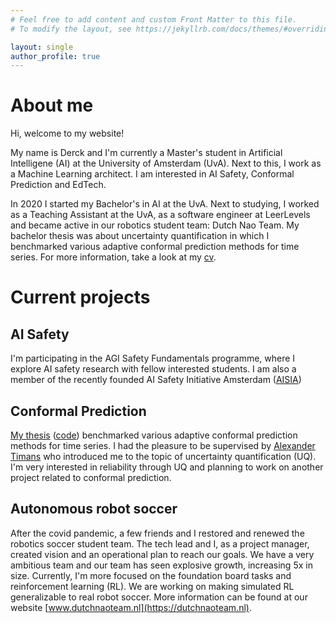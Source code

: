 ```yaml
---
# Feel free to add content and custom Front Matter to this file.
# To modify the layout, see https://jekyllrb.com/docs/themes/#overriding-theme-defaults

layout: single
author_profile: true
---
```

<!-- website icon
<link rel="icon" type="image/x-icon" href="/images/favicon.ico">

<a href="{{page.url}}" id="theme-toggle" onclick="modeSwitcher()" style="cursor: pointer;"></a>

-->
# About me
Hi, welcome to my website!

My name is Derck and I'm currently a Master's student in Artificial Intelligene (AI) at the University of Amsterdam (UvA). Next to this, I work as a Machine Learning architect. I am interested in AI Safety, Conformal Prediction and EdTech. 


In 2020 I started my Bachelor's in AI at the UvA. Next to studying, I worked as a Teaching Assistant at the UvA, as a software engineer at LeerLevels and became active in our robotics student team: Dutch Nao Team. My bachelor thesis was about uncertainty quantification in which I benchmarked various adaptive conformal prediction methods for time series. For more information, take a look at my [cv](../assets/share/cv_derckprinzhorn.pdf).

# Current projects

## AI Safety
I'm participating in the AGI Safety Fundamentals programme, where I explore AI safety research with fellow interested students. I am also a member of the recently founded AI Safety Initiative Amsterdam ([AISIA](https://aisafetyamsterdam.com/))


## Conformal Prediction
[My thesis](/assets/share/BScThesis_DerckPrinzhorn.pdf) ([code](https://github.com/dweprinz/Benchmarking-conformal-prediction-methods-for-time-series-regression)) benchmarked various adaptive conformal prediction methods for time series. I had the pleasure to be supervised by [Alexander Timans](https://www.linkedin.com/in/alexander-timans/) who introduced me to the topic of uncertainty quantification (UQ). I'm very interested in reliability through UQ and planning to work on another project related to conformal prediction.

## Autonomous robot soccer
After the covid pandemic, a few friends and I restored and renewed the robotics soccer student team. The tech lead and I, as a project manager, created vision and an operational plan to reach our goals. We have a very ambitious team and our team has seen explosive growth, increasing 5x in size. Currently, I'm more focused on the foundation board tasks and reinforcement learning (RL). We are working on making simulated RL generalizable to real robot soccer. More information can be found at our website [www.dutchnaoteam.nl](https://dutchnaoteam.nl).